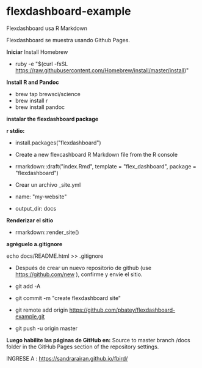 
# flexdashboard-example
Flexdashboard usa R Markdown 

Flexdashboard se muestra usando Github Pages.

**Iniciar**
Install Homebrew

* ruby -e "$(curl -fsSL https://raw.githubusercontent.com/Homebrew/install/master/install)"

**Install R and Pandoc**

* brew tap brewsci/science
* brew install r
* brew install pandoc


 **instalar the flexdashboard package**

**r stdio:**
* install.packages("flexdashboard")
* Create a new flexcashboard R Markdown file from the R console

* rmarkdown::draft("index.Rmd", template = "flex_dashboard", package = "flexdashboard")

* Crear un archivo  _site.yml

* name: "my-website"
* output_dir: docs


**Renderizar el sitio**

* rmarkdown::render_site()



**agréguelo a.gitignore**

echo docs/README.html >> .gitignore


* Después de crear un nuevo repositorio de github (use https://github.com/new ), confirme y envíe el sitio.

* git add -A
* git commit -m "create flexdashboard site"
* git remote add origin https://github.com/pbatey/flexdashboard-example.git
* git push -u origin master


**Luego habilite las páginas de GitHub en:**
Source to master branch /docs folder in the GitHub Pages section of the repository settings.


INGRESE A :
https://sandrarairan.github.io/fbird/

